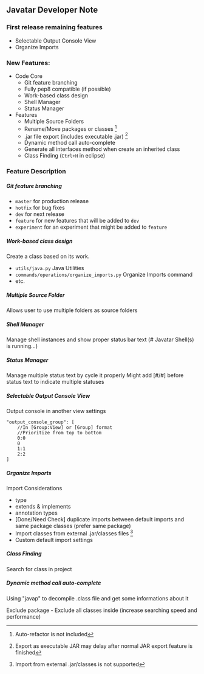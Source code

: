 ## Javatar Developer Note

### First release remaining features
- Selectable Output Console View
- Organize Imports

### New Features:
- Code Core
  - Git feature branching
  - Fully pep8 compatible (if possible)
  - Work-based class design
  - Shell Manager
  - Status Manager
- Features
  - Multiple Source Folders
  - Rename/Move packages or classes [^1]
  - .jar file export (includes executable .jar) [^2]
  - Dynamic method call auto-complete
  - Generate all interfaces method when create an inherited class
  - Class Finding (`Ctrl+H` in eclipse)

[^1]: Auto-refactor is not included
[^2]: Export as executable JAR may delay after normal JAR export feature is finished

### Feature Description
##### Git feature branching
- `master` for production release
- `hotfix` for bug fixes
- `dev` for next release
- `feature` for new features that will be added to `dev`
- `experiment` for an experiment that might be added to `feature`

##### Work-based class design
Create a class based on its work.

- `utils/java.py` Java Utilities
- `commands/operations/organize_imports.py` Organize Imports command
- etc. 

##### Multiple Source Folder
Allows user to use multiple folders as source folders

##### Shell Manager
Manage shell instances and show proper status bar text (# Javatar Shell(s) is running...)

##### Status Manager
Manage multiple status text by cycle it properly
Might add [#/#] before status text to indicate multiple statuses

##### Selectable Output Console View
Output console in another view settings

    "output_console_group": [
        //In [Group:View] or [Group] format
        //Prioritize from top to bottom
        0:0
        0
        1:1
        2:2
    ]

##### Organize Imports
Import Considerations

- type
- extends & implements
- annotation types
- [Done/Need Check] duplicate imports between default imports and same package classes (prefer same package)
- Import classes from external .jar/classes files [^3]
- Custom default import settings

[^3]: Import from external .jar/classes is not supported

##### Class Finding
Search for class in project

##### Dynamic method call auto-complete
Using "javap" to decompile .class file and get some informations about it

Exclude package - Exclude all classes inside (increase searching speed and performance)
 
